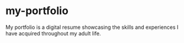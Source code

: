 # my-portfolio
My portfolio is a digital resume showcasing the skills and experiences I have acquired throughout my adult life.
